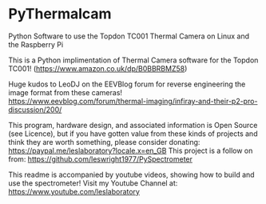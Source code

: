 # PyThermalcam
Python Software to use the Topdon TC001 Thermal Camera on Linux and the Raspberry Pi

This is a Python implimentation of Thermal Camera software for the Topdon TC001!
(https://www.amazon.co.uk/dp/B0BBRBMZ58)

Huge kudos to LeoDJ on the EEVBlog forum for reverse engineering the image format from these cameras!
https://www.eevblog.com/forum/thermal-imaging/infiray-and-their-p2-pro-discussion/200/



This program, hardware design, and associated information is Open Source (see Licence), but if you have gotten value from these kinds of projects and think they are worth something, please consider donating: https://paypal.me/leslaboratory?locale.x=en_GB This project is a follow on from: https://github.com/leswright1977/PySpectrometer

This readme is accompanied by youtube videos, showing how to build and use the spectrometer! Visit my Youtube Channel at: https://www.youtube.com/leslaboratory
